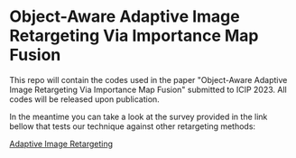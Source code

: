 # Object-Aware Adaptive Image Retargeting Via Importance Map Fusion


This repo will contain the codes used in the paper "Object-Aware Adaptive Image Retargeting Via Importance Map Fusion" submitted to ICIP 2023. All codes will be released upon publication. 

In the meantime you can take a look at the survey provided in the link bellow that tests our technique against other retargeting methods:


[Adaptive Image Retargeting](https://qfreeaccountssjc1.az1.qualtrics.com/jfe/preview/SV_1Lnr5BnC3RdN8zk?Q_CHL=preview&Q_SurveyVersionID=current)

